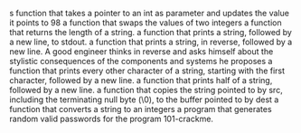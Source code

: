 s function that takes a pointer to an int as parameter and updates the value it points to 98
a function that swaps the values of two integers
a function that returns the length of a string.
a function that prints a string, followed by a new line, to stdout.
 a function that prints a string, in reverse, followed by a new line.
A good engineer thinks in reverse and asks himself about the stylistic consequences of the components and systems he proposes
a function that prints every other character of a string, starting with the first character, followed by a new line.
a function that prints half of a string, followed by a new line.
a function that copies the string pointed to by src, including the terminating null byte (\0), to the buffer pointed to by dest
a function that converts a string to an integers
a program that generates random valid passwords for the program 101-crackme.
